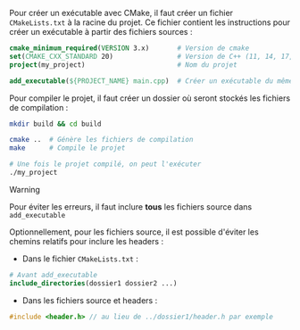 [order]:       # (2)
[title]:       # (Créer un exécutable)
[description]: # (Comment créer un exécutable avec CMake)

Pour créer un exécutable avec CMake, il faut créer un fichier `CMakeLists.txt` à la racine du projet. Ce fichier contient les instructions pour créer un exécutable à partir des fichiers sources :
```cmake
cmake_minimum_required(VERSION 3.x)       # Version de cmake
set(CMAKE_CXX_STANDARD 20)                # Version de C++ (11, 14, 17, 20, 23)
project(my_project)                       # Nom du projet

add_executable(${PROJECT_NAME} main.cpp)  # Créer un exécutable du même nom que le projet
```

Pour compiler le projet, il faut créer un dossier où seront stockés les fichiers de compilation :
```bash
mkdir build && cd build

cmake ..  # Génère les fichiers de compilation
make      # Compile le projet

# Une fois le projet compilé, on peut l'exécuter
./my_project
```

> [!WARNING]
> Pour éviter les erreurs, il faut inclure **tous** les fichiers source dans `add_executable`

Optionnellement, pour les fichiers source, il est possible d'éviter les chemins relatifs pour inclure les headers :

- Dans le fichier `CMakeLists.txt` :
```cmake
# Avant add_executable
include_directories(dossier1 dossier2 ...)
```
- Dans les fichiers source et headers :
```cpp
#include <header.h> // au lieu de ../dossier1/header.h par exemple
```

